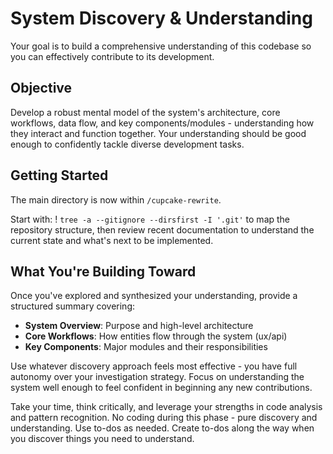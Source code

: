 # System Discovery & Understanding

Your goal is to build a comprehensive understanding of this codebase so you can effectively contribute to its development.

## Objective

Develop a robust mental model of the system's architecture, core workflows, data flow, and key components/modules - understanding how they interact and function together. Your understanding should be good enough to confidently tackle diverse development tasks.

## Getting Started

The main directory is now within `/cupcake-rewrite`.

Start with: ! `tree -a --gitignore --dirsfirst -I '.git'` to map the repository structure, then review recent documentation to understand the current state and what's next to be implemented.

## What You're Building Toward

Once you've explored and synthesized your understanding, provide a structured summary covering:

- **System Overview**: Purpose and high-level architecture
- **Core Workflows**: How entities flow through the system (ux/api)
- **Key Components**: Major modules and their responsibilities

Use whatever discovery approach feels most effective - you have full autonomy over your investigation strategy. Focus on understanding the system well enough to feel confident in beginning any new contributions.

Take your time, think critically, and leverage your strengths in code analysis and pattern recognition. No coding during this phase - pure discovery and understanding. Use to-dos as needed. Create to-dos along the way when you discover things you need to understand.
